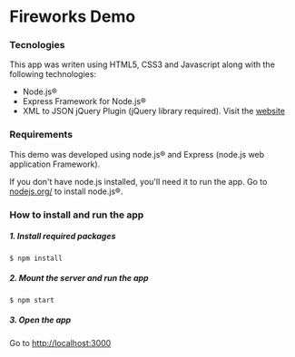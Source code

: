 # Fireworks Demo


### Tecnologies

This app was writen using HTML5, CSS3 and Javascript along with the following technologies:

* Node.js®
* Express Framework for Node.js®
* XML to JSON jQuery Plugin (jQuery library required). Visit the [website](http://www.fyneworks.com/jquery/xml-to-json/)


### Requirements
This demo was developed using node.js® and Express (node.js web application Framework).

If you don't have node.js installed, you'll need it to run the app. Go to [nodejs.org/](http://nodejs.org/) to install node.js®.



### How to install and run the app

##### 1. Install required packages
```
$ npm install
```

##### 2. Mount the server and run the app
```
$ npm start
```

##### 3. Open the app
Go to [http://localhost:3000](http://localhost:3000/ "Fireworks Demo")